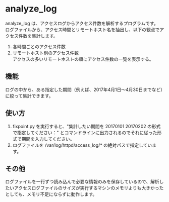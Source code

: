 # analyze_log
 
analyze_log は、アクセスログからアクセス件数を解析するプログラムです。<br>
ログファイルから、アクセス時間とリモートホスト名を抽出し、以下の観点でアクセス件数を集計します。

1. 各時間ごとのアクセス件数
2. リモートホスト別のアクセス件数<br>
アクセスの多いリモートホストの順にアクセス件数の一覧を表示する。
 
## 機能
 
ログの中から、ある指定した期間（例えば、2017年4月1日～4月30日までなど）に絞って集計できます。
 
## 使い方
 
1. fixpoint.py を実行すると、"集計したい期間を 20170101 20170202 の形式で指定してください：" とコマンドラインに出力されるのでそれに従った形式で期間を入力してください。
2. ログファイルを /var/log/httpd/access_log/* の絶対パスで指定しています。

## その他
 
ログファイルを一行ずつ読み込んで必要な情報のみを保存しているので、解析したいアクセスログファイルのサイズが実行するマシンのメモリよりも大きかったとしても、メモリ不足にならずに動作します。
